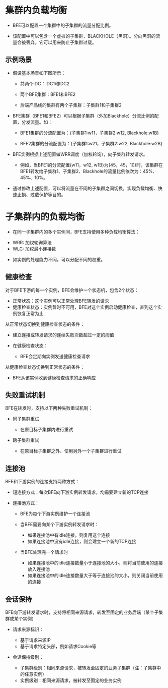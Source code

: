 # 集群内负载均衡

- BFE可以配置一个集群中的子集群的流量分配比例。

- 该配置中可以包含一个虚拟的子集群，BLACKHOLE（黑洞）。分向黑洞的流量会被丢弃。它可以用来防止子集群过载。

## 示例场景

- 假设基本场景如下图所示：

    - 共两个IDC：IDC1和IDC2

    - 两个BFE集群：BFE1和BFE2

    - 后端产品线的集群有两个子集群：子集群1和子集群2

- BFE集群（BFE1和BFE2）可以根据子集群（外加Blackhole）分流比例的配置，分发流量。如：

    - BFE1集群的分流配置为：{子集群1:w11，子集群2:w12, Blackhole:w1B}

    - BFE2集群的分流配置为：{子集群1:w21，子集群2:w22, Blackhole:w2B}

- BFE实例根据上述配置做WRR调度（加权轮询），向子集群转发请求。

    - 例如，当BFE1的分流配置{w11，w12,
        w1B}为{45，45，10}时，该集群在BFE1转发给子集群1、子集群2、Blackhole的流量比例依次为：45%、45%、10%。

- 通过修改上述配置，可以将流量在不同的子集群之间切换，实现负载均衡、快速止损、过载保护等目的。


# 子集群内的负载均衡

- 在同一子集群内的多个实例间，BFE支持使用多种负载均衡算法：
 * WRR: 加权轮询算法
 * WLC: 加权最小连接数
- 如实例的处理能力不同，可以分配不同的权重。

## 健康检查

对于BFE下游的每一个实例，BFE会维护一个状态机，包含2个状态：

- 正常状态：这个实例可以正常处理BFE转发的请求
- 健康检查状态：实例暂时不可用，BFE对这个实例启动健康检查，直到这个实例恢复正常为止

从正常状态切换到健康检查状态的条件：

- 建立连接或转发请求的连续失败次数超过一定的阈值

- 在健康检查状态：

    - BFE会定期向实例发送健康检查请求

从健康检查状态切换到正常状态的条件：

- BFE从该实例收到健康检查请求的正确响应


## 失败重试机制

BFE在转发时，支持以下两种失败重试机制：

- 同子集群重试

    - 在原目标子集群内进行重试

- 跨子集群重试

    - 在原目标子集群之外、使用另外一个子集群进行重试


## 连接池

BFE和下游实例的连接支持两种方式：

- 短连接方式：每次BFE向下游实例转发请求，均需要建立新的TCP连接

- 连接池方式：

    - BFE为每个下游实例维护一个连接池

    - 当BFE需要向某个下游实例转发请求时：

        - 如果连接池中有idle连接，则复用这个连接
        - 如果连接池中没有idle连接，则会建立一个新的TCP连接

    - 当BFE处理完一个请求时

        - 如果连接池中的idle连接数量小于连接池的大小，则将当前使用的连接放入连接池
        - 如果连接池中的idle连接数量大于等于连接池的大小，则关闭当前使用的连接

## 会话保持

BFE向下游转发请求时，支持将相同来源请求，转发至固定的业务后端（某个子集群或某个实例）

- 请求来源标识：

    - 基于请求来源IP
    - 基于请求特定头部，例如请求Cookie等

- 会话保持级别：

    - 子集群级别：相同来源请求，被转发至固定的业务子集群（注：子集群中的任意实例）
    - 实例级别：相同来源请求，被转发至固定的业务实例

